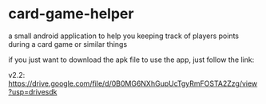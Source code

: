 # card-game-helper
a small android application to help you keeping track of players points during a card game or similar things


if you just want to download the apk file to use the app, just follow the link:

v2.2: https://drive.google.com/file/d/0B0MG6NXhGupUcTgyRmFOSTA2Zzg/view?usp=drivesdk
